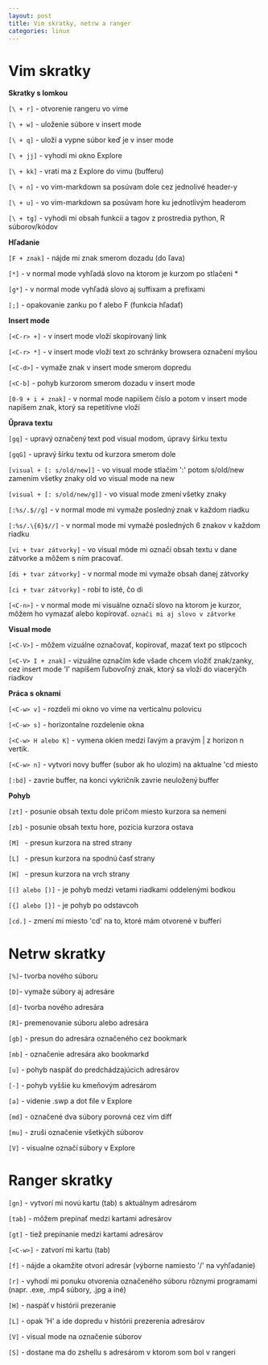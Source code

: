```yaml
---
layout: post
title: Vim skratky, netrw a ranger
categories: linux
---
```


# Vim skratky  

**Skratky s lomkou**

`[\ + r]` - otvorenie rangeru vo vime

`[\ + w]` - uloženie súbore v insert mode

`[\ + q]` - uloží a vypne súbor keď je v inser mode

`[\ + jj]` - vyhodi mi okno Explore

`[\ + kk]` - vrati ma z Explore do vimu (bufferu)

`[\ + n]` - vo vim-markdown sa posúvam dole cez jednolivé header-y

`[\ + u]` - vo vim-markdown sa posúvam hore ku jednotlivým headerom

`[\ + tg]` - vyhodi mi obsah funkcii a tagov z prostredia python, R
súborov/kódov

**Hľadanie**

`[F + znak]` - nájde mi znak smerom dozadu (do ľava)

`[*]` - v normal mode vyhľadá slovo na ktorom je kurzom po stlačeni *

`[g*]` - v normal mode vyhľadá slovo aj suffixam a prefixami

`[;]` - opakovanie zanku po f alebo F (funkcia hľadať)


**Insert mode**

`[<C-r> +]` - v insert mode vloží skopírovaný link

`[<C-r> *]` - v insert mode vloží text zo schránky browsera označení myšou

`[<C-d>]` - vymaže znak v insert mode smerom dopredu

`[<C-b]` - pohyb kurzorom smerom dozadu v insert mode

`[0-9 + i + znak]` - v normal mode napíšem číslo a potom v insert mode
napíšem znak, ktorý sa repetitívne vloží

**Ǔprava textu**

`[gq]` - upravý označený text pod visual modom, úpravy širku textu

`[gqG]` - upravý šírku textu od kurzora smerom dole

`[visual + [: s/old/new]]` - vo visual mode stlačim ':' potom s/old/new 
zamením všetky znaky old vo visual mode na new

`[visual + [: s/old/new/g]]` - vo visual mode zmení všetky znaky

`[:%s/.$//g]` - v normal mode mi vymaže posledný znak v každom riadku

`[:%s/.\{6}$//]` - v normal mode mi vymažé posledných 6 znakov v každom
riadku

`[vi + tvar zátvorky]` - vo visual móde mi označí obsah textu v dane
zátvorke a môžem s ním pracovať.

`[di + tvar zátvorky]` - v normal mode mi vymaže obsah danej zátvorky

`[ci + tvar zátvorky]` - robí to isté, čo di

`[<C-n>]` - v normal mode mi visuálne označí slovo na ktorom je 
kurzor, môžem ho vymazať alebo kopírovať. `označi mi aj slovo v zátvorke`

**Visual mode**

`[<C-V>]` - môžem vizuálne označovať, kopírovať, mazať text po stlpcoch

`[<C-V> I + znak]` - vizuálne označím kde všade chcem vložiť znak/zanky, cez
insert mode 'I' napíšem ľubovoľný znak, ktorý sa vloží do viacerýčh
riadkov



**Práca s oknami**

`[<C-w> v]` - rozdeli mi okno vo vime na verticalnu polovicu

`[<C-w> s]` - horizontalne rozdelenie okna

`[<C-w> H alebo K]` - vymena okien medzi ľavým a pravým | z horizon n
vertik.

`[<C-w> n]` - vytvori novy buffer (subor ak ho ulozim) na aktualne 'cd
miesto

`[:bd]` - zavrie buffer, na konci vykričník zavrie neuložený buffer


**Pohyb**

`[zt]` - posunie obsah textu dole pričom miesto kurzora sa nemeni

`[zb]` - posunie obsah textu hore, pozicia kurzora ostava

`[M] ` - presun kurzora na stred strany

`[L] ` - presun kurzora na spodnú časť strany

`[H] ` - presun kurzora na vrch strany

`[(] alebo [)]` - je pohyb medzi vetami riadkami oddelenými bodkou

`[{] alebo [}]` - je pohyb po odstavcoh

`[cd.]` - zmení mi miesto 'cd' na to, ktoré mám otvorené v bufferi



# Netrw skratky

`[%]`- tvorba nového súboru

`[D]`- vymaže súbory aj adresáre

`[d]`- tvorba nového adresára

`[R]`- premenovanie súboru alebo adresára

`[gb]` - presun do adresára označeného cez bookmark

`[mb]` - označenie adresára ako bookmarkd

`[u]` - pohyb naspäť do predchádzajúcich adresárov

`[-]` - pohyb vyššie ku kmeňovým adresárom

`[a]` - videnie .swp a dot file v Explore

`[md]` - označené dva súbory porovná cez vim diff

`[mu]` - zruši označenie všetkýčh súborov

`[V]` -  visualne označí súbory v Explore

# Ranger skratky

`[gn]` - vytvorí mi novú kartu (tab) s aktuálnym adresárom

`[tab]` - môžem prepínať medzi kartami adresárov

`[gt]` - tiež prepínanie medzi kartami adresárov

`[<C-w>]` - zatvorí mi kartu (tab)

`[f]` - nájde a okamžite otvorí adresár (výborne namiesto '/' na
vyhľadanie)

`[r]` - vyhodí mi ponuku otvorenia označeného súboru rôznymi programami
(napr. .exe, .mp4 súbory, .jpg a iné)

`[H]` - naspáť v histórii prezeranie

`[L]` - opak 'H' a ide dopredu v histórii prezerenia adresárov

`[V]` - visual mode na označenie súborov

`[S]` - dostane ma do zshellu s adresárom v ktorom som bol v rangeri

